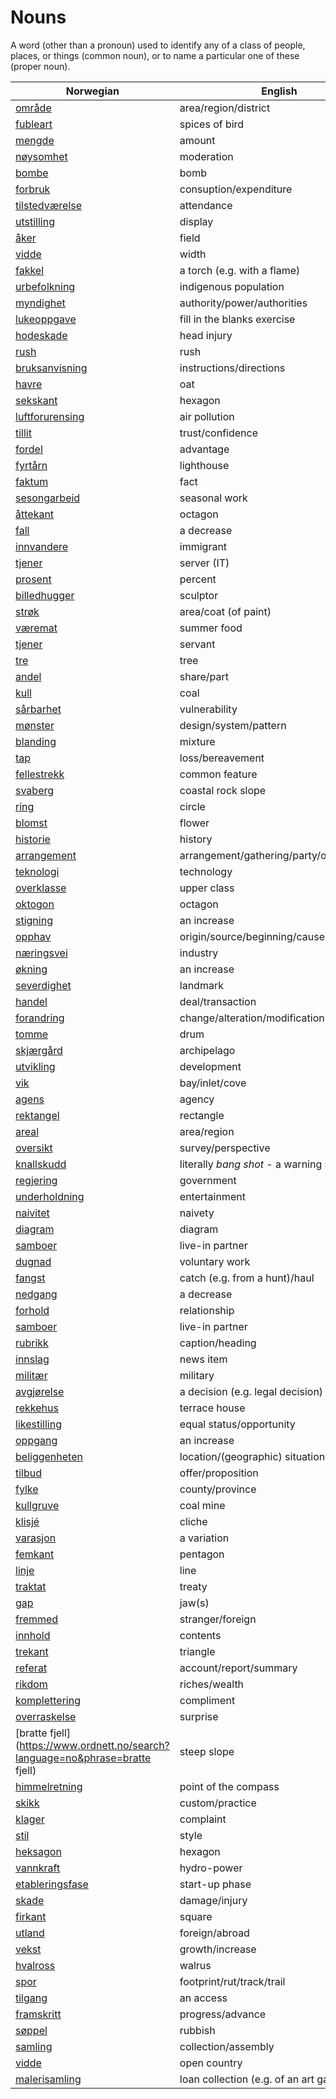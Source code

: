 # Nouns

A word (other than a pronoun) used to identify any of a class of people, places, or things (common noun), or to name a particular one of these (proper noun).

| Norwegian | English | Gender |
| --- | --- | --- |
| [område](https://www.ordnett.no/search?language=no&phrase=område) | area/region/district | i |
| [fubleart](https://www.ordnett.no/search?language=no&phrase=fubleart) | spices of bird | m/f |
| [mengde](https://www.ordnett.no/search?language=no&phrase=mengde) | amount | m |
| [nøysomhet](https://www.ordnett.no/search?language=no&phrase=nøysomhet) | moderation | m |
| [bombe](https://www.ordnett.no/search?language=no&phrase=bombe) | bomb | m |
| [forbruk](https://www.ordnett.no/search?language=no&phrase=forbruk) | consuption/expenditure | i |
| [tilstedværelse](https://www.ordnett.no/search?language=no&phrase=tilstedværelse) | attendance | i |
| [utstilling](https://www.ordnett.no/search?language=no&phrase=utstilling) | display | m |
| [åker](https://www.ordnett.no/search?language=no&phrase=åker) | field | m |
| [vidde](https://www.ordnett.no/search?language=no&phrase=vidde) | width | m/f |
| [fakkel](https://www.ordnett.no/search?language=no&phrase=fakkel) | a torch (e.g. with a flame) | m |
| [urbefolkning](https://www.ordnett.no/search?language=no&phrase=urbefolkning) | indigenous population | m |
| [myndighet](https://www.ordnett.no/search?language=no&phrase=myndighet) | authority/power/authorities | m |
| [lukeoppgave](https://www.ordnett.no/search?language=no&phrase=lukeoppgave) | fill in the blanks exercise | m |
| [hodeskade](https://www.ordnett.no/search?language=no&phrase=hodeskade) | head injury | m |
| [rush](https://www.ordnett.no/search?language=no&phrase=rush) | rush | i |
| [bruksanvisning](https://www.ordnett.no/search?language=no&phrase=bruksanvisning) | instructions/directions | m |
| [havre](https://www.ordnett.no/search?language=no&phrase=havre) | oat | m |
| [sekskant](https://www.ordnett.no/search?language=no&phrase=sekskant) | hexagon | m |
| [luftforurensing](https://www.ordnett.no/search?language=no&phrase=luftforurensing) | air pollution | m |
| [tillit](https://www.ordnett.no/search?language=no&phrase=tillit) | trust/confidence | m |
| [fordel](https://www.ordnett.no/search?language=no&phrase=fordel) | advantage | m |
| [fyrtårn](https://www.ordnett.no/search?language=no&phrase=fyrtårn) | lighthouse | i |
| [faktum](https://www.ordnett.no/search?language=no&phrase=faktum) | fact | i |
| [sesongarbeid](https://www.ordnett.no/search?language=no&phrase=sesongarbeid) | seasonal work | i |
| [åttekant](https://www.ordnett.no/search?language=no&phrase=åttekant) | octagon | m |
| [fall](https://www.ordnett.no/search?language=no&phrase=fall) | a decrease | i |
| [innvandere](https://www.ordnett.no/search?language=no&phrase=innvandere) | immigrant | m |
| [tjener](https://www.ordnett.no/search?language=no&phrase=tjener) | server (IT) | m |
| [prosent](https://www.ordnett.no/search?language=no&phrase=prosent) | percent | m |
| [billedhugger](https://www.ordnett.no/search?language=no&phrase=billedhugger) | sculptor | m |
| [strøk](https://www.ordnett.no/search?language=no&phrase=strøk) | area/coat (of paint) | i |
| [væremat](https://www.ordnett.no/search?language=no&phrase=væremat) | summer food | m |
| [tjener](https://www.ordnett.no/search?language=no&phrase=tjener) | servant | m |
| [tre](https://www.ordnett.no/search?language=no&phrase=tre) | tree | i |
| [andel](https://www.ordnett.no/search?language=no&phrase=andel) | share/part | m |
| [kull](https://www.ordnett.no/search?language=no&phrase=kull) | coal | i |
| [sårbarhet](https://www.ordnett.no/search?language=no&phrase=sårbarhet) | vulnerability | m |
| [mønster](https://www.ordnett.no/search?language=no&phrase=mønster) | design/system/pattern | i |
| [blanding](https://www.ordnett.no/search?language=no&phrase=blanding) | mixture | m |
| [tap](https://www.ordnett.no/search?language=no&phrase=tap) | loss/bereavement | i |
| [fellestrekk](https://www.ordnett.no/search?language=no&phrase=fellestrekk) | common feature | i |
| [svaberg](https://www.ordnett.no/search?language=no&phrase=svaberg) | coastal rock slope | i |
| [ring](https://www.ordnett.no/search?language=no&phrase=ring) | circle | m |
| [blomst](https://www.ordnett.no/search?language=no&phrase=blomst) | flower | m |
| [historie](https://www.ordnett.no/search?language=no&phrase=historie) | history | m/f |
| [arrangement](https://www.ordnett.no/search?language=no&phrase=arrangement) | arrangement/gathering/party/organisation | i |
| [teknologi](https://www.ordnett.no/search?language=no&phrase=teknologi) | technology | m |
| [overklasse](https://www.ordnett.no/search?language=no&phrase=overklasse) | upper class | m |
| [oktogon](https://www.ordnett.no/search?language=no&phrase=oktogon) | octagon | m |
| [stigning](https://www.ordnett.no/search?language=no&phrase=stigning) | an increase | m |
| [opphav](https://www.ordnett.no/search?language=no&phrase=opphav) | origin/source/beginning/cause | i |
| [næringsvei](https://www.ordnett.no/search?language=no&phrase=næringsvei) | industry | m |
| [økning](https://www.ordnett.no/search?language=no&phrase=økning) | an increase | m |
| [severdighet](https://www.ordnett.no/search?language=no&phrase=severdighet) | landmark | m |
| [handel](https://www.ordnett.no/search?language=no&phrase=handel) | deal/transaction | m |
| [forandring](https://www.ordnett.no/search?language=no&phrase=forandring) | change/alteration/modification | m |
| [tomme](https://www.ordnett.no/search?language=no&phrase=tomme) | drum | m |
| [skjærgård](https://www.ordnett.no/search?language=no&phrase=skjærgård) | archipelago | m |
| [utvikling](https://www.ordnett.no/search?language=no&phrase=utvikling) | development | m |
| [vik](https://www.ordnett.no/search?language=no&phrase=vik) | bay/inlet/cove | m |
| [agens](https://www.ordnett.no/search?language=no&phrase=agens) | agency | m |
| [rektangel](https://www.ordnett.no/search?language=no&phrase=rektangel) | rectangle | i |
| [areal](https://www.ordnett.no/search?language=no&phrase=areal) | area/region | i |
| [oversikt](https://www.ordnett.no/search?language=no&phrase=oversikt) | survey/perspective | m |
| [knallskudd](https://www.ordnett.no/search?language=no&phrase=knallskudd) | literally _bang shot_ - a warning shot gun | i |
| [regjering](https://www.ordnett.no/search?language=no&phrase=regjering) | government | m |
| [underholdning](https://www.ordnett.no/search?language=no&phrase=underholdning) | entertainment | m |
| [naivitet](https://www.ordnett.no/search?language=no&phrase=naivitet) | naivety | m |
| [diagram](https://www.ordnett.no/search?language=no&phrase=diagram) | diagram | i |
| [samboer](https://www.ordnett.no/search?language=no&phrase=samboer) | live-in partner | m |
| [dugnad](https://www.ordnett.no/search?language=no&phrase=dugnad) | voluntary work | m |
| [fangst](https://www.ordnett.no/search?language=no&phrase=fangst) | catch (e.g. from a hunt)/haul | m |
| [nedgang](https://www.ordnett.no/search?language=no&phrase=nedgang) | a decrease | m |
| [forhold](https://www.ordnett.no/search?language=no&phrase=forhold) | relationship | i |
| [samboer](https://www.ordnett.no/search?language=no&phrase=samboer) | live-in partner | m |
| [rubrikk](https://www.ordnett.no/search?language=no&phrase=rubrikk) | caption/heading | m |
| [innslag](https://www.ordnett.no/search?language=no&phrase=innslag) | news item | i |
| [militær](https://www.ordnett.no/search?language=no&phrase=militær) | military | m |
| [avgjørelse](https://www.ordnett.no/search?language=no&phrase=avgjørelse) | a decision (e.g. legal decision) | m |
| [rekkehus](https://www.ordnett.no/search?language=no&phrase=rekkehus) | terrace house | i |
| [likestilling](https://www.ordnett.no/search?language=no&phrase=likestilling) | equal status/opportunity | m |
| [oppgang](https://www.ordnett.no/search?language=no&phrase=oppgang) | an increase | m |
| [beliggenheten](https://www.ordnett.no/search?language=no&phrase=beliggenheten) | location/(geographic) situation | m/f |
| [tilbud](https://www.ordnett.no/search?language=no&phrase=tilbud) | offer/proposition | i |
| [fylke](https://www.ordnett.no/search?language=no&phrase=fylke) | county/province | i |
| [kullgruve](https://www.ordnett.no/search?language=no&phrase=kullgruve) | coal mine | m |
| [klisjé](https://www.ordnett.no/search?language=no&phrase=klisjé) | cliche | m |
| [varasjon](https://www.ordnett.no/search?language=no&phrase=varasjon) | a variation | m |
| [femkant](https://www.ordnett.no/search?language=no&phrase=femkant) | pentagon | m |
| [linje](https://www.ordnett.no/search?language=no&phrase=linje) | line | m |
| [traktat](https://www.ordnett.no/search?language=no&phrase=traktat) | treaty | m |
| [gap](https://www.ordnett.no/search?language=no&phrase=gap) | jaw(s) | m |
| [fremmed](https://www.ordnett.no/search?language=no&phrase=fremmed) | stranger/foreign | m |
| [innhold](https://www.ordnett.no/search?language=no&phrase=innhold) | contents | i |
| [trekant](https://www.ordnett.no/search?language=no&phrase=trekant) | triangle | m |
| [referat](https://www.ordnett.no/search?language=no&phrase=referat) | account/report/summary | i |
| [rikdom](https://www.ordnett.no/search?language=no&phrase=rikdom) | riches/wealth | m |
| [komplettering](https://www.ordnett.no/search?language=no&phrase=komplettering) | compliment | m |
| [overraskelse](https://www.ordnett.no/search?language=no&phrase=overraskelse) | surprise | m |
| [bratte fjell](https://www.ordnett.no/search?language=no&phrase=bratte fjell) | steep slope | m |
| [himmelretning](https://www.ordnett.no/search?language=no&phrase=himmelretning) | point of the compass | m |
| [skikk](https://www.ordnett.no/search?language=no&phrase=skikk) | custom/practice | m |
| [klager](https://www.ordnett.no/search?language=no&phrase=klager) | complaint | m |
| [stil](https://www.ordnett.no/search?language=no&phrase=stil) | style | m |
| [heksagon](https://www.ordnett.no/search?language=no&phrase=heksagon) | hexagon | m |
| [vannkraft](https://www.ordnett.no/search?language=no&phrase=vannkraft) | hydro-power | m |
| [etableringsfase](https://www.ordnett.no/search?language=no&phrase=etableringsfase) | start-up phase | m |
| [skade](https://www.ordnett.no/search?language=no&phrase=skade) | damage/injury | m |
| [firkant](https://www.ordnett.no/search?language=no&phrase=firkant) | square | m |
| [utland](https://www.ordnett.no/search?language=no&phrase=utland) | foreign/abroad | m |
| [vekst](https://www.ordnett.no/search?language=no&phrase=vekst) | growth/increase | m |
| [hvalross](https://www.ordnett.no/search?language=no&phrase=hvalross) | walrus | m |
| [spor](https://www.ordnett.no/search?language=no&phrase=spor) | footprint/rut/track/trail | i |
| [tilgang](https://www.ordnett.no/search?language=no&phrase=tilgang) | an access | i |
| [framskritt](https://www.ordnett.no/search?language=no&phrase=framskritt) | progress/advance | i |
| [søppel](https://www.ordnett.no/search?language=no&phrase=søppel) | rubbish | i |
| [samling](https://www.ordnett.no/search?language=no&phrase=samling) | collection/assembly | m |
| [vidde](https://www.ordnett.no/search?language=no&phrase=vidde) | open country | m |
| [malerisamling](https://www.ordnett.no/search?language=no&phrase=malerisamling) | loan collection (e.g. of an art gallery) | m |

